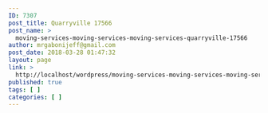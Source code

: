 ```yaml
---
ID: 7307
post_title: Quarryville 17566
post_name: >
  moving-services-moving-services-moving-services-quarryville-17566
author: mrgabonijeff@gmail.com
post_date: 2018-03-28 01:47:32
layout: page
link: >
  http://localhost/wordpress/moving-services-moving-services-moving-services-quarryville-17566/
published: true
tags: [ ]
categories: [ ]
---
```


